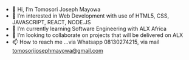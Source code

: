 - 👋 Hi, I’m Tomosori Joseph Mayowa
- 👀 I’m interested in Web Development with use of HTML5, CSS, JAVASCRIPT, REACT, NODE.JS
- 🌱 I’m currently learning Software Engineering with ALX Africa
- 💞️ I’m looking to collaborate on projects that will be delivered on ALX
- 📫 How to reach me ...via Whatsapp 08130274215, via mail tomosorijosephmayowa@gmail.com

<!---
Mayorwise001/Mayorwise001 is a ✨ special ✨ repository because its `README.md` (this file) appears on your GitHub profile.
You can click the Preview link to take a look at your changes.
--->
